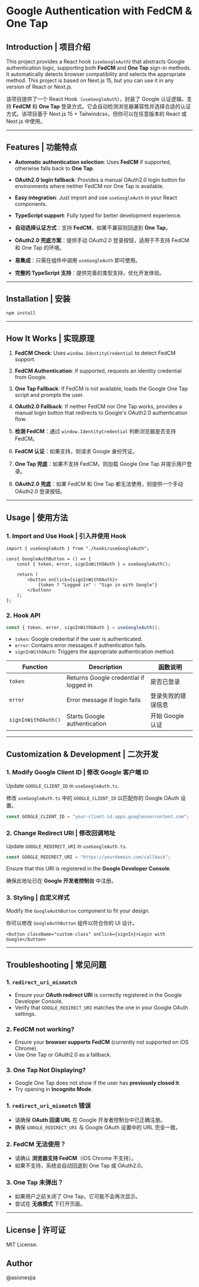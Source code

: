 # Google Authentication with FedCM & One Tap

## Introduction | 项目介绍
This project provides a React hook (`useGoogleAuth`) that abstracts Google authentication logic, supporting both **FedCM** and **One Tap** sign-in methods. It automatically detects browser compatibility and selects the appropriate method. This project is based on Next.js 15, but you can use it in any version of React or Next.js.

该项目提供了一个 React Hook（`useGoogleAuth`），封装了 Google 认证逻辑，支持 **FedCM** 和 **One Tap** 登录方式。它会自动检测浏览器兼容性并选择合适的认证方式。该项目基于 Next.js 15 + Tailwindcss，但你可以在任意版本的 React 或 Next.js 中使用。

---

## Features | 功能特点
- **Automatic authentication selection**: Uses **FedCM** if supported, otherwise falls back to **One Tap**.
- **OAuth2.0 login fallback**: Provides a manual OAuth2.0 login button for environments where neither FedCM nor One Tap is available.
- **Easy integration**: Just import and use `useGoogleAuth` in your React components.
- **TypeScript support**: Fully typed for better development experience.

- **自动选择认证方式**：支持 **FedCM**，如果不兼容则回退到 **One Tap**。
- **OAuth2.0 兜底方案**：提供手动 OAuth2.0 登录按钮，适用于不支持 FedCM 和 One Tap 的环境。
- **易集成**：只需在组件中调用 `useGoogleAuth` 即可使用。
- **完整的 TypeScript 支持**：提供完善的类型支持，优化开发体验。

---

## Installation | 安装
```sh
npm install
```

---

## How It Works | 实现原理
1. **FedCM Check**: Uses `window.IdentityCredential` to detect FedCM support.
2. **FedCM Authentication**: If supported, requests an identity credential from Google.
3. **One Tap Fallback**: If FedCM is not available, loads the Google One Tap script and prompts the user.
4. **OAuth2.0 Fallback**: If neither FedCM nor One Tap works, provides a manual login button that redirects to Google's OAuth2.0 authentication flow.

1. **检测 FedCM**：通过 `window.IdentityCredential` 判断浏览器是否支持 FedCM。
2. **FedCM 认证**：如果支持，则请求 Google 身份凭证。
3. **One Tap 兜底**：如果不支持 FedCM，则加载 Google One Tap 并提示用户登录。
4. **OAuth2.0 兜底**：如果 FedCM 和 One Tap 都无法使用，则提供一个手动 OAuth2.0 登录按钮。

---

## Usage | 使用方法
### 1. Import and Use Hook | 引入并使用 Hook
```tsx
import { useGoogleAuth } from "./hooks/useGoogleAuth";

const GoogleAuthButton = () => {
    const { token, error, signInWithOAuth } = useGoogleAuth();
    
    return (
        <button onClick={signInWithOAuth}>
            {token ? "Logged in" : "Sign in with Google"}
        </button>
    );
};
```

### 2. Hook API
```ts
const { token, error, signInWithOAuth } = useGoogleAuth();
```
- `token`: Google credential if the user is authenticated.
- `error`: Contains error messages if authentication fails.
- `signInWithOAuth`: Triggers the appropriate authentication method.

| Function | Description | 函数说明 |
|----------|------------|---------|
| `token` | Returns Google credential if logged in | 是否已登录 |
| `error` | Error message if login fails | 登录失败的错误信息 |
| `signInWithOAuth()` | Starts Google authentication | 开始 Google 认证 |

---

## Customization & Development | 二次开发
### 1. Modify Google Client ID | 修改 Google 客户端 ID
Update `GOOGLE_CLIENT_ID` in `useGoogleAuth.ts`.

修改 `useGoogleAuth.ts` 中的 `GOOGLE_CLIENT_ID` 以匹配你的 Google OAuth 设置。

```ts
const GOOGLE_CLIENT_ID = "your-client-id.apps.googleusercontent.com";
```

### 2. Change Redirect URI | 修改回调地址
Update `GOOGLE_REDIRECT_URI` in `useGoogleAuth.ts`.

```ts
const GOOGLE_REDIRECT_URI = "https://yourdomain.com/callback";
```
Ensure that this URI is registered in the **Google Developer Console**.

确保此地址已在 **Google 开发者控制台** 中注册。

### 3. Styling | 自定义样式
Modify the `GoogleAuthButton` component to fit your design.

你可以修改 `GoogleAuthButton` 组件以符合你的 UI 设计。

```tsx
<button className="custom-class" onClick={signIn}>Login with Google</button>
```

---

## Troubleshooting | 常见问题
### 1. `redirect_uri_mismatch`
- Ensure your **OAuth redirect URI** is correctly registered in the Google Developer Console.
- Verify that `GOOGLE_REDIRECT_URI` matches the one in your Google OAuth settings.

### 2. FedCM not working?
- Ensure your **browser supports FedCM** (currently not supported on iOS Chrome).
- Use One Tap or OAuth2.0 as a fallback.

### 3. One Tap Not Displaying?
- Google One Tap does not show if the user has **previously closed it**.
- Try opening in **Incognito Mode**.

### 1. `redirect_uri_mismatch` 错误
- 请确保 **OAuth 回调 URL** 在 Google 开发者控制台中已正确注册。
- 确保 `GOOGLE_REDIRECT_URI` 与 Google OAuth 设置中的 URL 完全一致。

### 2. FedCM 无法使用？
- 请确认 **浏览器支持 FedCM**（iOS Chrome 不支持）。
- 如果不支持，系统会自动回退到 One Tap 或 OAuth2.0。

### 3. One Tap 未弹出？
- 如果用户之前关闭了 One Tap，它可能不会再次显示。
- 尝试在 **无痕模式** 下打开页面。

---

## License | 许可证
MIT License.

## Author
@asionesjia

